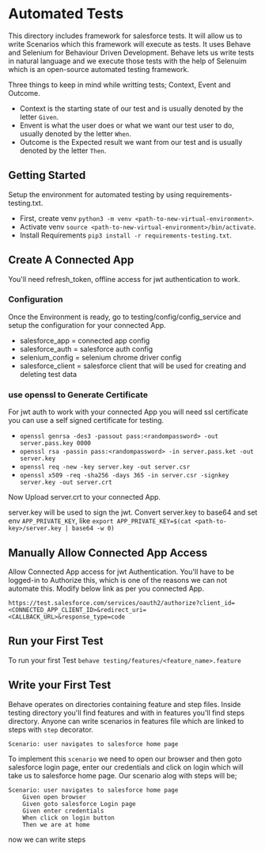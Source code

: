 # Automated Tests

This directory includes framework for salesforce tests. It will allow us to write Scenarios which this framework will execute as tests. It uses Behave and Selenium for Behaviour Driven Development.
Behave lets us write tests in natural language and we execute those tests with the help of Selenuim which is an open-source automated testing framework.

Three things to keep in mind while writting tests; Context, Event and Outcome.

- Context is the starting state of our test and is usually denoted by the letter `Given`.
- Envent is what the user does or what we want our test user to do, usually denoted by the letter `When`.
- Outcome is the Expected result we want from our test and is usually denoted by the letter `Then`. 

## Getting Started
Setup the environment for automated testing by using requirements-testing.txt.

- First, create venv `python3 -m venv <path-to-new-virtual-environment>`.
- Activate venv `source <path-to-new-virtual-environment>/bin/activate`.
- Install Requirements `pip3 install -r requirements-testing.txt`.

## Create A Connected App
You'll need refresh_token, offline access for jwt authentication to work.

### Configuration
Once the Environment is ready, go to testing/config/config_service and setup the configuration for your connected App.

- salesforce_app = connected app config
- salesforce_auth = salesforce auth config
- selenium_config = selenium chrome driver config
- salesforce_client = salesforce client that will be used for creating and deleting test data

### use openssl to Generate Certificate
For jwt auth to work with your connected App you will need ssl certificate you can use a self signed certificate for testing.

- `openssl genrsa -des3 -passout pass:<randompassword> -out server.pass.key 0000`
- `openssl rsa -passin pass:<randompassword> -in server.pass.ket -out server.key`
- `openssl req -new -key server.key -out server.csr`
- `openssl x509 -req -sha256 -days 365 -in server.csr -signkey server.key -out server.crt`

Now Upload server.crt to your connected App.

server.key will be used to sign the jwt. Convert server.key to base64 and set env `APP_PRIVATE_KEY`, like `export APP_PRIVATE_KEY=$(cat <path-to-key>/server.key | base64 -w 0)`

## Manually Allow Connected App Access
Allow Connected App access for jwt Authentication. You'll have to be logged-in to Authorize this, which is one of the reasons we can not automate this.
Modify below link as per you connected App.

`https://test.salesforce.com/services/oauth2/authorize?client_id=<CONNECTED_APP_CLIENT_ID>&redirect_uri=<CALLBACK_URL>&response_type=code`

## Run your First Test
To run your first Test `behave testing/features/<feature_name>.feature`

## Write your First Test
Behave operates on directories containing feature and step files. Inside testing directory you'll find features and with in features you'll find steps directory.
Anyone can write scenarios in features file which are linked to steps with `step` decorator.

`Scenario: user navigates to salesforce home page`

To implement this `scenario` we need to open our browser and then goto salesforce login page, enter our credentials and click on login which will take us to salesforce home page. Our scenario alog with steps will be;

```
Scenario: user navigates to salesforce home page
    Given open browser
    Given goto salesforce Login page
    Given enter credentials
    When click on login button
    Then we are at home
```

now we can write steps
